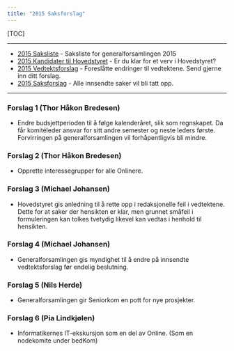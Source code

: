 ```yaml
---
title: "2015 Saksforslag"
---
```


[TOC]

---
* [2015 Saksliste](/wiki/online/generalforsamlingen/2015/saksliste) - Saksliste for generalforsamlingen 2015
* [2015 Kandidater til Hovedstyret](/wiki/online/generalforsamlingen/2015/valg) - Er du klar for et verv i Hovedstyret?
* [2015 Vedtektsforslag](/wiki/online/generalforsamlingen/2015/vedtekstforslag) - Foreslåtte endringer til vedtektene. Send gjerne inn ditt forslag.
* [2015 Saksforslag](/wiki/online/generalforsamlingen/2015/saksforslag) - Alle innsendte saker vil bli tatt opp.


---

### Forslag 1 (Thor Håkon Bredesen)

* Endre budsjettperioden til å følge kalenderåret, slik som regnskapet. Da får komitéleder ansvar for sitt andre semester og neste leders første. Forvirringen på generalforsamlingen vil forhåpentligvis bli mindre.

### Forslag 2 (Thor Håkon Bredesen)

* Opprette interessegrupper for alle Onlinere. 

### Forslag 3 (Michael Johansen)

* Hovedstyret gis anledning til å rette opp i redaksjonelle feil i vedtektene. Dette for at saker der hensikten er klar, men grunnet småfeil i formuleringen kan tolkes tvetydig likevel kan vedtas i henhold til hensikten.

### Forslag 4 (Michael Johansen)

* Generalforsamlingen gis myndighet til å endre på innsendte vedtektsforslag før endelig beslutning.

### Forslag 5 (Nils Herde) 

* Generalforsamlingen gir Seniorkom en pott for nye prosjekter. 


### Forslag 6 (Pia Lindkjølen)

* Informatikernes IT-ekskursjon som en del av Online. (Som en nodekomite under bedKom)
